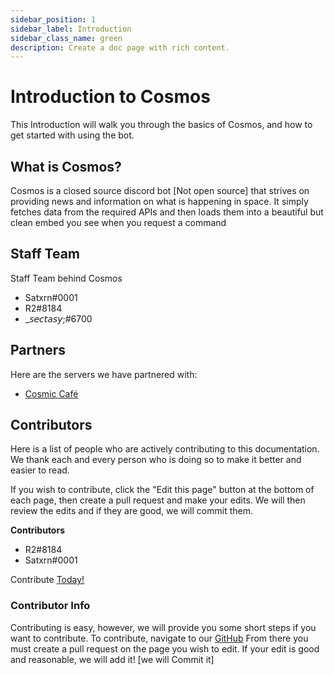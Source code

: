 ```yaml
---
sidebar_position: 1
sidebar_label: Introduction
sidebar_class_name: green
description: Create a doc page with rich content.
---
```


# Introduction to Cosmos

This Introduction will walk you through the basics of Cosmos, and how to get started with using the bot.

## What is Cosmos?

Cosmos is a closed source discord bot [Not open source] that strives on providing news and information on what is happening in space. It simply fetches data from the required APIs and then loads them into a beautiful but clean embed you see when you request a command
  
## Staff Team

Staff Team behind Cosmos

- Satxrn#0001
- R2#8184
- _𝘴𝘦𝘤𝘵𝘢𝘴𝘺;#6700


## Partners

Here are the servers we have partnered with:

  
  - [Cosmic Café](https://discord.gg/qMakabYSac)

## Contributors

Here is a list of people who are actively contributing to this documentation. We thank each and every person who is doing so to make it better and easier to read.

If you wish to contribute, click the "Edit this page" button at the bottom of each page, then create a pull request and make your edits. We will then review the edits and if they are good, we will commit them.

**Contributors**
- R2#8184
- Satxrn#0001


Contribute [Today!](https://github.com/Firecoding186/Cosmos-Documentation/tree/main/my-website/docs/introduction.md)

### Contributor Info

Contributing is easy, however, we will provide you some short steps if you want to contribute.
    To contribute, navigate to our [GitHub](https://github.com/Firecoding186/Cosmos-Documentation)
    From there you must create a pull request on the page you wish to edit.
    If your edit is good and reasonable, we will add it! [we will Commit it]